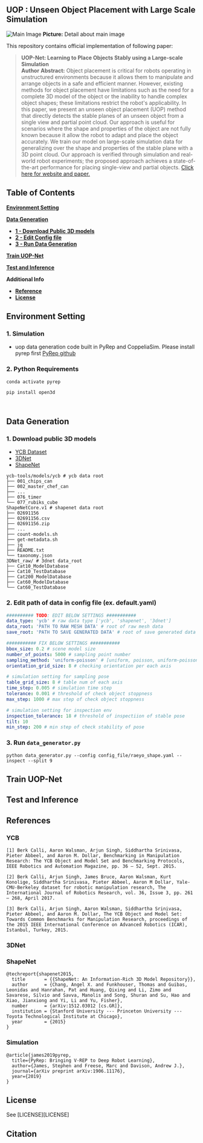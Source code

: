 ## UOP : Unseen Object Placement with Large Scale Simulation

![Main Image]()
**Picture:** Detail about main image

This repository contains official implementation of following paper:
> **UOP-Net: Learning to Place Objects Stably using a Large-scale Simulation**<br>
> **Author**
> **Abstract:** 
>  Object placement is critical for robots operating in unstructured environments because it allows them to manipulate and arrange objects in a safe and efficient manner. However, existing methods for object placement have limitations such as the need for a complete 3D model of the object or the inability to handle complex object shapes; these limitations restrict the robot's applicability. In this paper, we present an unseen object placement (UOP) method that directly detects the stable planes of an unseen object from a single view and partial point cloud. Our approach is useful for scenarios where the shape and properties of the object are not fully known because it allow the robot to adapt and place the object accurately. We train our model on large-scale simulation data for generalizing over the shape and properties of the stable plane with a 3D point cloud. Our approach is verified through simulation and real-world robot experiments; the proposed approach achieves a state-of-the-art performance for placing single-view and partial objects.
> [Click here for website and paper.](https://sites.google.com/view/uop-net-iccv-submission/home)


## Table of Contents

[**Environment Setting**](#environment-setting)

[**Data Generation**](#data-generation)
  * [**1 - Download Public 3D models**](#1-download-public-3d-models)
  * [**2 - Edit Config file**](#2-edit-path-of-data-in-config-file-ex-defaultyaml)
  * [**3 - Run Data Generation**](#3-run-data_generatorpy)

[**Train UOP-Net**](#train-uop-net)

[**Test and Inference**](#test-and-inference)

**Additional Info**
  * [**Reference**](#references)
  * [**License**](#license)


## Environment Setting


### 1. Simulation

  * uop data generation code built in PyRep and CoppeliaSim. Please install pyrep first [PyRep github](https://github.com/stepjam/PyRep)

### 2. Python Requirements

```
conda activate pyrep

pip install open3d



```



## Data Generation

### 1. Download public 3D models
- [YCB Dataset](https://www.ycbbenchmarks.com/object-models/)
- [3DNet](https://strands.readthedocs.io/en/latest/datasets/three_d_net.html)
- [ShapeNet](https://shapenet.org/)
```shell
ycb-tools/models/ycb # ycb data root
├── 001_chips_can
├── 002_master_chef_can
├── ...
├── 076_timer
└── 077_rubiks_cube
ShapeNetCore.v1 # shapenet data root
├── 02691156
├── 02691156.csv
├── 02691156.zip
├── ...
├── count-models.sh
├── get-metadata.sh
├── jq
├── README.txt
└── taxonomy.json
3DNet_raw/ # 3dnet data_root
├── Cat10_ModelDatabase
├── Cat10_TestDatabase
├── Cat200_ModelDatabase
├── Cat60_ModelDatabase
└── Cat60_TestDatabase
```


### 2. Edit path of data in config file (ex. default.yaml)
```yaml
########## TODO: EDIT BELOW SETTINGS ###########
data_type: 'ycb' # raw data type ['ycb', 'shapenet', '3dnet']
data_root: 'PATH TO RAW MESH DATA' # root of raw mesh data
save_root: 'PATH TO SAVE GENERATED DATA' # root of save generated data

########### FIX BELOW SETTINGS ###########
bbox_size: 0.2 # scene model size
number_of_points: 5000 # sampling point number
sampling_method: 'uniform-poisson' # [uniform, poisson, uniform-poisson]
orientation_grid_size: 8 # checking orientation per each axis

# simulation setting for sampling pose
table_grid_size: 8 # table num of each axis 
time_step: 0.005 # simulation time step
tolerance: 0.001 # threshold of check object stoppness
max_step: 1000 # max step of check object stoppness

# simulation setting for inspection env
inspection_tolerance: 18 # threshold of inspectiion of stable pose
tilt: 10
min_step: 200 # min step of check stability of pose
```


### 3. Run `data_generator.py`
```shell
python data_generator.py --config config_file/raeyo_shape.yaml --inspect --split 9
```


## Train UOP-Net



## Test and Inference



## References


### YCB
```
[1] Berk Calli, Aaron Walsman, Arjun Singh, Siddhartha Srinivasa, Pieter Abbeel, and Aaron M. Dollar, Benchmarking in Manipulation Research: The YCB Object and Model Set and Benchmarking Protocols, IEEE Robotics and Automation Magazine, pp. 36 – 52, Sept. 2015.

[2] Berk Calli, Arjun Singh, James Bruce, Aaron Walsman, Kurt Konolige, Siddhartha Srinivasa, Pieter Abbeel, Aaron M Dollar, Yale-CMU-Berkeley dataset for robotic manipulation research, The International Journal of Robotics Research, vol. 36, Issue 3, pp. 261 – 268, April 2017.

[3] Berk Calli, Arjun Singh, Aaron Walsman, Siddhartha Srinivasa, Pieter Abbeel, and Aaron M. Dollar, The YCB Object and Model Set: Towards Common Benchmarks for Manipulation Research, proceedings of the 2015 IEEE International Conference on Advanced Robotics (ICAR), Istanbul, Turkey, 2015.
```
### 3DNet


### ShapeNet
```
@techreport{shapenet2015,
  title       = {{ShapeNet: An Information-Rich 3D Model Repository}},
  author      = {Chang, Angel X. and Funkhouser, Thomas and Guibas, Leonidas and Hanrahan, Pat and Huang, Qixing and Li, Zimo and Savarese, Silvio and Savva, Manolis and Song, Shuran and Su, Hao and Xiao, Jianxiong and Yi, Li and Yu, Fisher},
  number      = {arXiv:1512.03012 [cs.GR]},
  institution = {Stanford University --- Princeton University --- Toyota Technological Institute at Chicago},
  year        = {2015}
}
```


### Simulation
```
@article{james2019pyrep,
  title={PyRep: Bringing V-REP to Deep Robot Learning},
  author={James, Stephen and Freese, Marc and Davison, Andrew J.},
  journal={arXiv preprint arXiv:1906.11176},
  year={2019}
}
```



## License
See [LICENSE][LICENSE]



## Citation
```
```



